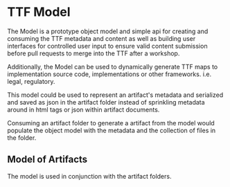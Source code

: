 # TTF Model

The Model is a prototype object model and simple api for creating and consuming the TTF metadata and content as well as building user interfaces for controlled user input to ensure valid content submission before pull requests to merge into the TTF after a workshop.

Additionally, the Model can be used to dynamically generate TTF maps to implementation source code, implementations or other frameworks. i.e. legal, regulatory.

This model could be used to represent an artifact's metadata and serialized and saved as json in the artifact folder instead of sprinkling metadata around in html tags or json within artifact documents.

Consuming an artifact folder to generate a artifact from the model would populate the object model with the metadata and the collection of files in the folder.

## Model of Artifacts

The model is used in conjunction with the artifact folders.
